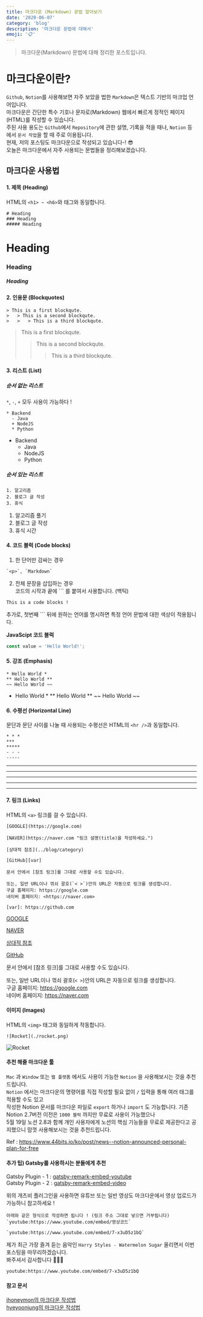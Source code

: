 ```yaml
---
title: 마크다운 (Markdown) 문법 알아보기
date: '2020-06-07'
category: 'blog'
description: '마크다운 문법에 대해서'
emoji: '📋'
---
```


> 마크다운(Markdown) 문법에 대해 정리한 포스트입니다.

# 마크다운이란?

`Github`, `Notion`를 사용해보면 자주 보았을 법한 `Markdown`은 텍스트 기반의 마크업 언어입니다.  
마크다운은 간단한 특수 기호나 문자로(Markdown) 웹에서 빠르게 정적인 페이지(HTML)를 작성할 수 있습니다.  
주된 사용 용도는 `Github`에서 `Repository`에 관한 설명, 기록을 적을 때나, `Notion` 등에서 `문서 작업`을 할 때 주로 이용됩니다.  
현재, 저의 포스팅도 마크다운으로 작성되고 있습니다-! 😎  
오늘은 마크다운에서 자주 사용되는 문법들을 정리해보겠습니다.

## 마크다운 사용법

#### 1. 제목 (Heading)

HTML의 `<h1> ~ <h6>`와 태그와 동일합니다.

```
# Heading
### Heading
##### Heading
```

# Heading

### Heading

##### Heading

#### 2. 인용문 (Blockquotes)

```
> This is a first blockqute.
>	> This is a second blockqute.
>	>	> This is a third blockqute.
```

> This is a first blockqute.
>
> > This is a second blockqute.
> >
> > > This is a third blockqute.

#### 3. 리스트 (List)

##### 순서 없는 리스트

`*`, `-`, `+` 모두 사용이 가능하다 !

```
* Backend
  - Java
  + NodeJS
  * Python
```

* Backend
  * Java
  * NodeJS
  * Python

##### 순서 있는 리스트

```
1. 알고리즘
2. 블로그 글 작성
3. 휴식
```

1. 알고리즘 풀기
2. 블로그 글 작성
3. 휴식 시간

#### 4. 코드 블럭 (Code blocks)
1. 한 단어만 감싸는 경우
```
`<p>`, `Markdown`
```

2. 전체 문장을 삽입하는 경우  
코드의 시작과 끝에 \`\`\` 를 붙여서 사용합니다. (백틱)

```
This is a code blocks !
```

추가로, 첫번째 \`\`\` 뒤에 원하는 언어를 명시하면 특정 언어 문법에 대한 색상이 적용됩니다.  

**JavaScipt 코드 블럭**

```javascript
const value = 'Hello World!';
```

#### 5. 강조 (Emphasis)
```
* Hello World *
** Hello World **
~~ Hello World ~~
```

* Hello World *
** Hello World **
~~ Hello World ~~

#### 6. 수평선 (Horizontal Line)
문단과 문단 사이를 나눌 때 사용되는 수평선은 HTML의 `<hr />`과 동일합니다.
```
* * *
***
*****
- - -
-----
```

* * *
***
*****
- - -
-----

#### 7. 링크 (Links)
HTML의 `<a>` 링크를 걸 수 있습니다.

```
[GOOGLE](https://google.com)

[NAVER](https://naver.com "링크 설명(title)을 작성하세요.")

[상대적 참조](../blog/category)

[GitHub][var]

문서 안에서 [참조 링크]를 그대로 사용할 수도 있습니다.

또는, 일반 URL이나 꺾쇠 괄호(`< >`)안의 URL은 자동으로 링크를 생성합니다.
구글 홈페이지: https://google.com
네이버 홈페이지: <https://naver.com>

[var]: https://github.com
```

[GOOGLE](https://google.com)

[NAVER](https://naver.com "링크 설명(title)을 작성하세요.")

[상대적 참조](../blog/category)

[GitHub][var]

문서 안에서 [참조 링크]를 그대로 사용할 수도 있습니다.

또는, 일반 URL이나 꺾쇠 괄호(`< >`)안의 URL은 자동으로 링크를 생성합니다.  
구글 홈페이지: https://google.com  
네이버 홈페이지: <https://naver.com>

[var]: https://github.com


#### 이미지 (Images)
HTML의 `<img>` 태그와 동일하게 작동합니다.

```
![Rocket](./rocket.png)
```

![Rocket](./rocket.png)

#### 추천 해줄 마크다운 툴
`Mac` 과 `Window` 또는 `웹 플랫폼` 에서도 사용이 가능한 `Notion` 을 사용해보시는 것을 추천드립니다.  
`Notion` 에서는 마크다운의 명령어를 직접 작성할 필요 없이 `/` 입력을 통해 여러 태그를 적용할 수도 있고  
작성한 Notion 문서를 마크다운 파일로 `export` 하거나 `import` 도 가능합니다.
기존 Notion 2.7버전 이전은 `1000 블럭` 까지만 무료로 사용이 가능했으나  
5월 19일 노션 2.8과 함께 개인 사용자에게 노션의 핵심 기능들을 무료로 제공한다고 공지했으니 맘껏 사용해보시는 것을 추천드립니다.

Ref : https://www.44bits.io/ko/post/news--notion-announced-personal-plan-for-free

#### 추가 팁) Gatsby를 사용하시는 분들에게 추천

Gatsby Plugin - 1 : [gatsby-remark-embed-youtube](https://www.gatsbyjs.org/packages/gatsby-remark-embed-youtube/?=video)  
Gatsby Plugin - 2 : [gatsby-remark-embed-video](https://www.gatsbyjs.org/packages/gatsby-remark-embed-video/?=video)

위의 개츠비 플러그인을 사용하면 유튜브 또는 일반 영상도 마크다운에서 영상 업로드가 가능하니 참고하세요 !

```
아래와 같은 형식으로 작성하면 됩니다 ! (링크 주소 그대로 넣으면 거부됩니다)
`youtube:https://www.youtube.com/embed/영상코드`

`youtube:https://www.youtube.com/embed/7-x3uD5z1bQ`
```

제가 최근 가장 즐겨 듣는 음악인 `Harry Styles - Watermelon Sugar` 올리면서 이번 포스팅을 마무리하겠습니다.  
봐주셔서 감사합니다 🙇🏻‍♂️

`youtube:https://www.youtube.com/embed/7-x3uD5z1bQ`

#### 참고 문서
[ihoneymon의 마크다운 작성법](https://gist.github.com/ihoneymon/652be052a0727ad59601)  
[hyeyoonjung의 마크다운 작성법](http://blog.hyeyoonjung.com/2017/05/30/how-to-use-markdown/)